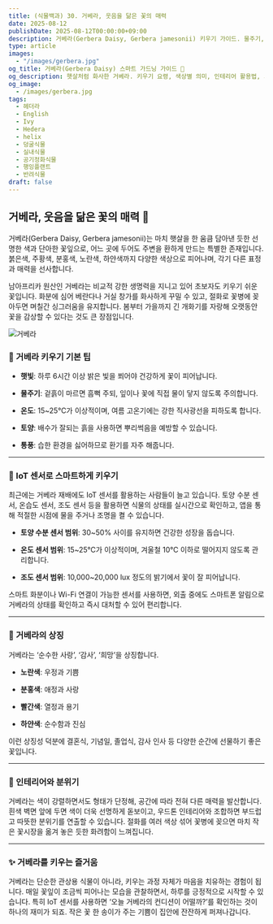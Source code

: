 ```yaml
---
title: (식물백과) 30. 거베라, 웃음을 닮은 꽃의 매력
date: 2025-08-12
publishDate: 2025-08-12T00:00:00+09:00
description: 거베라(Gerbera Daisy, Gerbera jamesonii) 키우기 가이드. 물주기, 햇빛, 온도, 색상별 의미와 IoT 센서를 활용한 스마트 가드닝 방법까지 소개합니다.
type: article
images:
  - "/images/gerbera.jpg"
og_title: 거베라(Gerbera Daisy) 스마트 가드닝 가이드 🌼
og_description: 햇살처럼 화사한 거베라. 키우기 요령, 색상별 의미, 인테리어 활용법, 그리고 IoT 센서를 활용한 스마트 재배법까지!
og_image:
  - /images/gerbera.jpg
tags:
  - 헤더라
  - English
  - Ivy
  - Hedera
  - helix
  - 덩굴식물
  - 실내식물
  - 공기정화식물
  - 행잉플랜트
  - 반려식물
draft: false
---
```



## 거베라, 웃음을 닮은 꽃의 매력 🌼

  

거베라(Gerbera Daisy, Gerbera jamesonii)는 마치 햇살을 한 움큼 담아낸 듯한 선명한 색과 단아한 꽃잎으로, 어느 곳에 두어도 주변을 환하게 만드는 특별한 존재입니다. 붉은색, 주황색, 분홍색, 노란색, 하얀색까지 다양한 색상으로 피어나며, 각기 다른 표정과 매력을 선사합니다.

  

남아프리카 원산인 거베라는 비교적 강한 생명력을 지니고 있어 초보자도 키우기 쉬운 꽃입니다. 화분에 심어 베란다나 거실 창가를 화사하게 꾸밀 수 있고, 절화로 꽃병에 꽂아두면 며칠간 싱그러움을 유지합니다. 봄부터 가을까지 긴 개화기를 자랑해 오랫동안 꽃을 감상할 수 있다는 것도 큰 장점입니다.

![거베라](/images/gerbera.jpg)

### 🌱 거베라 키우기 기본 팁

- **햇빛**: 하루 6시간 이상 밝은 빛을 쬐어야 건강하게 꽃이 피어납니다.
    
- **물주기**: 겉흙이 마르면 흠뻑 주되, 잎이나 꽃에 직접 물이 닿지 않도록 주의합니다.
    
- **온도**: 15~25℃가 이상적이며, 여름 고온기에는 강한 직사광선을 피하도록 합니다.
    
- **토양**: 배수가 잘되는 흙을 사용하면 뿌리썩음을 예방할 수 있습니다.
    
- **통풍**: 습한 환경을 싫어하므로 환기를 자주 해줍니다.
    

---

### 📡 IoT 센서로 스마트하게 키우기

최근에는 거베라 재배에도 IoT 센서를 활용하는 사람들이 늘고 있습니다. 토양 수분 센서, 온습도 센서, 조도 센서 등을 활용하면 식물의 상태를 실시간으로 확인하고, 앱을 통해 적절한 시점에 물을 주거나 조명을 켤 수 있습니다.

- **토양 수분 센서 범위**: 30~50% 사이를 유지하면 건강한 성장을 돕습니다.
    
- **온도 센서 범위**: 15~25℃가 이상적이며, 겨울철 10℃ 이하로 떨어지지 않도록 관리합니다.
    
- **조도 센서 범위**: 10,000~20,000 lux 정도의 밝기에서 꽃이 잘 피어납니다.
    

  

스마트 화분이나 Wi-Fi 연결이 가능한 센서를 사용하면, 외출 중에도 스마트폰 알림으로 거베라의 상태를 확인하고 즉시 대처할 수 있어 편리합니다.

---

### 💐 거베라의 상징

거베라는 ‘순수한 사랑’, ‘감사’, ‘희망’을 상징합니다.

- **노란색**: 우정과 기쁨
    
- **분홍색**: 애정과 사랑
    
- **빨간색**: 열정과 용기
    
- **하얀색**: 순수함과 진심
    

  

이런 상징성 덕분에 결혼식, 기념일, 졸업식, 감사 인사 등 다양한 순간에 선물하기 좋은 꽃입니다.

---

### 🏡 인테리어와 분위기

거베라는 색이 강렬하면서도 형태가 단정해, 공간에 따라 전혀 다른 매력을 발산합니다. 흰색 벽면 앞에 두면 색이 더욱 선명하게 돋보이고, 우드톤 인테리어와 조합하면 부드럽고 따뜻한 분위기를 연출할 수 있습니다. 절화를 여러 색상 섞어 꽃병에 꽂으면 마치 작은 꽃시장을 옮겨 놓은 듯한 화려함이 느껴집니다.

---

### ✨ 거베라를 키우는 즐거움

거베라는 단순한 관상용 식물이 아니라, 키우는 과정 자체가 마음을 치유하는 경험이 됩니다. 매일 꽃잎이 조금씩 피어나는 모습을 관찰하면서, 하루를 긍정적으로 시작할 수 있습니다. 특히 IoT 센서를 사용하면 ‘오늘 거베라의 컨디션이 어떨까?’를 확인하는 것이 하나의 재미가 되죠. 작은 꽃 한 송이가 주는 기쁨이 집안에 잔잔하게 퍼져나갑니다.